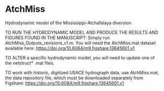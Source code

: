 # AtchMiss
Hydrodynamic model of the Mississippi-Atchafalaya diversion


TO RUN THE HYDRODYNAMIC MODEL AND PRODUCE THE RESULTS AND FIGURES FOUND IN THE MANUSCRIPT: Simply run AtchMiss_Outputs_revisions_v1.m. You will need the AtchMiss.mat dataset available here: https://doi.org/10.6084/m9.figshare.13645601.v1

TO ALTER a specific hydrodynamic model, you will need to update one of the netstruct* .mat files. 

TO work with historic, digitized USACE hydrograph data, use AtchMiss.mat, the data repository file, which must be downloaded separately from Figshare: https://doi.org/10.6084/m9.figshare.13645601.v1
